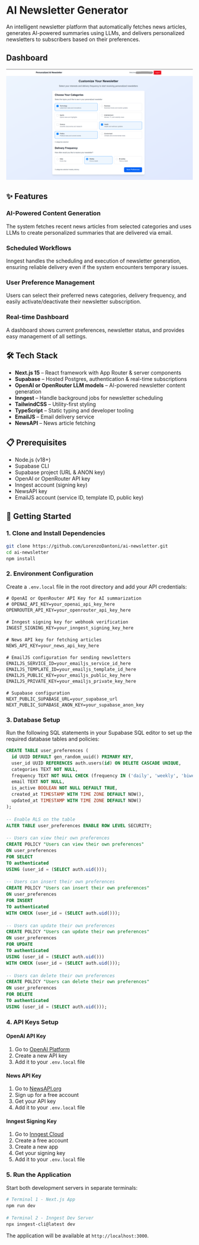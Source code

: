 # AI Newsletter Generator

An intelligent newsletter platform that automatically fetches news articles, generates AI-powered summaries using LLMs, and delivers personalized newsletters to subscribers based on their preferences.


## Dashboard

![Dashboard](./public/dashboard.png)

## ✨ Features

### AI-Powered Content Generation
The system fetches recent news articles from selected categories and uses LLMs to create personalized summaries that are delivered via email.

### Scheduled Workflows
Inngest handles the scheduling and execution of newsletter generation, ensuring reliable delivery even if the system encounters temporary issues.

### User Preference Management
Users can select their preferred news categories, delivery frequency, and easily activate/deactivate their newsletter subscription.

### Real-time Dashboard
A dashboard shows current preferences, newsletter status, and provides easy management of all settings.

## 🛠 Tech Stack

- **Next.js 15** – React framework with App Router & server components
- **Supabase** – Hosted Postgres, authentication & real-time subscriptions
- **OpenAI or OpenRouter LLM models** – AI-powered newsletter content generation
- **Inngest** –  Handle background jobs for newsletter scheduling
- **TailwindCSS** – Utility-first styling
- **TypeScript** – Static typing and developer tooling
- **EmailJS** – Email delivery service
- **NewsAPI** – News article fetching

## 📋 Prerequisites

- Node.js (v18+)
- Supabase CLI
- Supabase project (URL & ANON key)
- OpenAI or OpenRouter API key
- Inngest account (signing key)
- NewsAPI key
- EmailJS account (service ID, template ID, public key)

## 🚀 Getting Started

### 1. Clone and Install Dependencies

```bash
git clone https://github.com/LorenzoDantoni/ai-newsletter.git
cd ai-newsletter
npm install
```

### 2. Environment Configuration

Create a `.env.local` file in the root directory and add your API credentials:

```env
# OpenAI or OpenRouter API Key for AI summarization
# OPENAI_API_KEY=your_openai_api_key_here
OPENROUTER_API_KEY=your_openrouter_api_key_here

# Inngest signing key for webhook verification
INGEST_SIGNING_KEY=your_inngest_signing_key_here

# News API key for fetching articles
NEWS_API_KEY=your_news_api_key_here

# EmailJS configuration for sending newsletters
EMAILJS_SERVICE_ID=your_emailjs_service_id_here
EMAILJS_TEMPLATE_ID=your_emailjs_template_id_here
EMAILJS_PUBLIC_KEY=your_emailjs_public_key_here
EMAILJS_PRIVATE_KEY=your_emailjs_private_key_here

# Supabase configuration
NEXT_PUBLIC_SUPABASE_URL=your_supabase_url
NEXT_PUBLIC_SUPABASE_ANON_KEY=your_supabase_anon_key

```

### 3. Database Setup

Run the following SQL statements in your Supabase SQL editor to set up the required database tables and policies:

```sql
CREATE TABLE user_preferences (
  id UUID DEFAULT gen_random_uuid() PRIMARY KEY,
  user_id UUID REFERENCES auth.users(id) ON DELETE CASCADE UNIQUE,
  categories TEXT NOT NULL,
  frequency TEXT NOT NULL CHECK (frequency IN ('daily', 'weekly', 'biweekly')),
  email TEXT NOT NULL,
  is_active BOOLEAN NOT NULL DEFAULT TRUE,
  created_at TIMESTAMP WITH TIME ZONE DEFAULT NOW(),
  updated_at TIMESTAMP WITH TIME ZONE DEFAULT NOW()
);

-- Enable RLS on the table
ALTER TABLE user_preferences ENABLE ROW LEVEL SECURITY;

-- Users can view their own preferences
CREATE POLICY "Users can view their own preferences"
ON user_preferences
FOR SELECT
TO authenticated
USING (user_id = (SELECT auth.uid()));

-- Users can insert their own preferences
CREATE POLICY "Users can insert their own preferences"
ON user_preferences
FOR INSERT
TO authenticated
WITH CHECK (user_id = (SELECT auth.uid()));

-- Users can update their own preferences
CREATE POLICY "Users can update their own preferences"
ON user_preferences
FOR UPDATE
TO authenticated
USING (user_id = (SELECT auth.uid()))
WITH CHECK (user_id = (SELECT auth.uid()));

-- Users can delete their own preferences
CREATE POLICY "Users can delete their own preferences"
ON user_preferences
FOR DELETE
TO authenticated
USING (user_id = (SELECT auth.uid()));
```

### 4. API Keys Setup

#### OpenAI API Key
1. Go to [OpenAI Platform](https://platform.openai.com)
2. Create a new API key
3. Add it to your `.env.local` file

#### News API Key
1. Go to [NewsAPI.org](https://newsapi.org)
2. Sign up for a free account
3. Get your API key
4. Add it to your `.env.local` file

#### Inngest Signing Key
1. Go to [Inngest Cloud](https://www.inngest.com)
2. Create a free account
3. Create a new app
4. Get your signing key
5. Add it to your `.env.local` file

### 5. Run the Application

Start both development servers in separate terminals:

```bash
# Terminal 1 - Next.js App
npm run dev

# Terminal 2 - Inngest Dev Server
npx inngest-cli@latest dev
```

The application will be available at `http://localhost:3000`.
